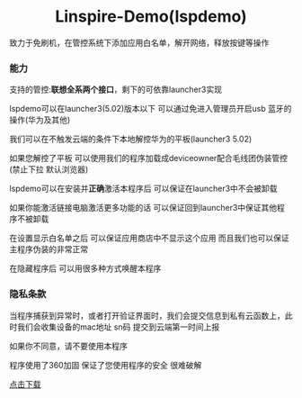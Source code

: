 # <center>Linspire-Demo(lspdemo)</center>

致力于免刷机，在管控系统下添加应用白名单，解开网络，释放按键等操作

### 能力

 支持的管控:**联想全系两个接口**，剩下的可依靠launcher3实现

 lspdemo可以在launcher3(5.02)版本以下 可以通过免进入管理员开启usb 蓝牙的操作(华为及其他)

 我们可以在不触发云端的条件下本地解控华为的平板(launcher3 5.02)

 如果您解控了平板 可以使用我们的程序加载成deviceowner配合毛线团伪装管控(禁止下拉 默认浏览器)
 
 lspdemo可以在安装并**正确**激活本程序后 可以保证在launcher3中不会被卸载
 
 如果你能激活链接电脑激活更多功能的话 可以保证回到launcher3中保证其他程序不被卸载
 
 在设置显示白名单之后 可以保证应用商店中不显示这个应用 而且我们也可以保证主程序伪装的非常正常
 
 在隐藏程序后 可以用很多种方式唤醒本程序
 
 
### 隐私条款

 当程序捕获到异常时，或者打开验证界面时，我们会提交信息到私有云函数上，此时我们会收集设备的mac地址 sn码 提交到云端第一时间上报
 
 如果你不同意，请不要使用本程序
 
 程序使用了360加固 保证了您使用程序的安全 很难破解
 
[点击下载](https://github.com/YoungToday/youngtoday.github.io)
 
